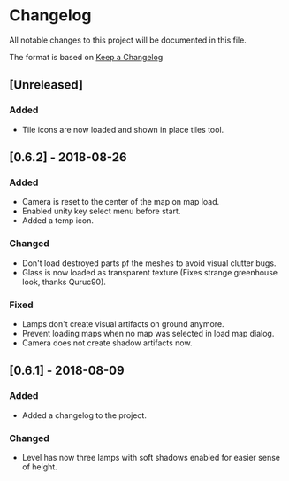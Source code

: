 # Changelog
All notable changes to this project will be documented in this file.

The format is based on [Keep a Changelog](http://keepachangelog.com/en/1.0.0/)

## [Unreleased]
### Added
- Tile icons are now loaded and shown in place tiles tool.

## [0.6.2] - 2018-08-26
### Added
- Camera is reset to the center of the map on map load.
- Enabled unity key select menu before start.
- Added a temp icon.
### Changed
- Don't load destroyed parts pf the meshes to avoid visual clutter bugs.
- Glass is now loaded as transparent texture (Fixes strange greenhouse look, thanks Quruc90).
### Fixed
- Lamps don't create visual artifacts on ground anymore.
- Prevent loading maps when no map was selected in load map dialog.
- Camera does not create shadow artifacts now.

## [0.6.1] - 2018-08-09
### Added
- Added a changelog to the project.

### Changed
- Level has now three lamps with soft shadows enabled for easier sense of height.
